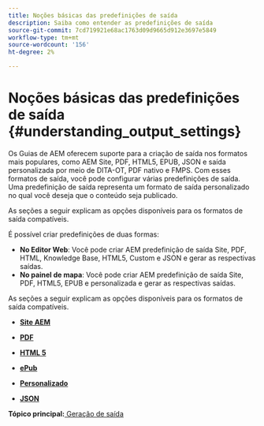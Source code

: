```yaml
---
title: Noções básicas das predefinições de saída
description: Saiba como entender as predefinições de saída
source-git-commit: 7cd719921e68ac1763d09d9665d912e3697e5849
workflow-type: tm+mt
source-wordcount: '156'
ht-degree: 2%

---
```



# Noções básicas das predefinições de saída {#understanding_output_settings}

Os Guias de AEM oferecem suporte para a criação de saída nos formatos mais populares, como AEM Site, PDF, HTML5, EPUB, JSON e saída personalizada por meio de DITA-OT, PDF nativo e FMPS. Com esses formatos de saída, você pode configurar várias predefinições de saída. Uma predefinição de saída representa um formato de saída personalizado no qual você deseja que o conteúdo seja publicado.

As seções a seguir explicam as opções disponíveis para os formatos de saída compatíveis.

É possível criar predefinições de duas formas:

- **No Editor Web**: Você pode criar AEM predefinição de saída Site, PDF, HTML, Knowledge Base, HTML5, Custom e JSON e gerar as respectivas saídas.
- **No painel de mapa**: Você pode criar AEM predefinição de saída Site, PDF, HTML5, EPUB e personalizada e gerar as respectivas saídas.

As seções a seguir explicam as opções disponíveis para os formatos de saída compatíveis.

- **[Site AEM](generate-output-aem-site.md)**

- **[PDF](generate-output-pdf.md)**

- **[HTML 5](generate-output-html5.md)**

- **[ePub](generate-output-epub.md)**

- **[Personalizado](generate-output-custom.md)**

- **[JSON](generate-output-json.md)**


**Tópico principal:**[ Geração de saída](generate-output.md)

